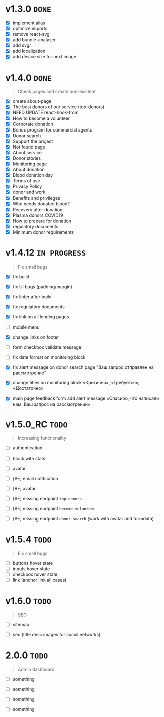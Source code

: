 # v1.3.0 `DONE` 

- [x] implement alias
- [x] optimize imports
- [x] remove react-svg
- [x] add bundle-analyzer
- [x] add svgr
- [x] add localization
- [x] add device size for next image

# v1.4.0 `DONE`

> Check pages and create non-existent

- [x] create about-page
- [x] The best donors of our service (top-donors)
- [x] NEED UPDATE react-hook-from
- [x] How to become a volunteer
- [x] Corporate donation
- [x] Bonus program for commercial agents
- [x] Donor search
- [x] Support the project
- [x] Not found page
- [x] About service
- [x] Donor stories
- [x] Monitoring page
- [x] About donation
- [x] Blood donation day
- [x] Terms of use
- [x] Privacy Policy
- [x] donor and work
- [x] Benefits and privileges
- [x] Who needs donated blood?
- [x] Recovery after donation
- [x] Plasma donors COVID19
- [x] How to prepare for donation
- [x] regulatory documents
- [x] Minimum donor requirements

# v1.4.12 `IN PROGRESS`

> Fix small bugs

- [x] fix build
- [x] fix UI bugs (padding/margin)
- [x] fix linter after build
- [x] fix regulatory documents
- [x] fix link on all lending pages
- [ ] mobile menu
- [x] change links on footer
- [ ] form checkbox validate message
- [ ] fix date format on monitoring block
- [x] fix alert message on donor search page "Ваш запрос отправлен на рассмотрение"
- [x] change titles on monitoring block «Критично», «Требуется», «Достаточно» 
- [x] main page feedback form add alert message «Спасибо, что написали нам. Ваш запрос на рассмотрении»


# v1.5.0_RC `TODO`

> Increasing functionality

- [ ] authentication
- [ ] block with stats
- [ ] avatar
- [ ] [BE] email notification
- [ ] [BE] avatar
- [ ] [BE] missing endpoint `top-donors`
- [ ] [BE] missing endpoint `become-volunteer`
- [ ] [BE] missing endpoint `donor-search` (work with avatar and formdata)


# v1.5.4 `TODO`

> Fix small bugs

- [ ] buttons hover state
- [ ] inputs hover state
- [ ] checkbox hover state
- [ ] link (anchor link all cases)

# v1.6.0 `TODO`

> SEO

- [ ] sitemap 
- [ ] seo (title desc images for social networks)


# 2.0.0 `TODO`

> Admin dashboard

- [ ] something
- [ ] something
- [ ] something
- [ ] something

